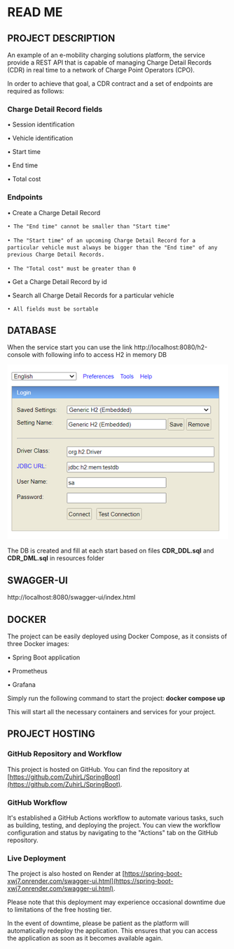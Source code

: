 # READ ME

## PROJECT DESCRIPTION

An example of an e-mobility charging solutions platform, the service provide a REST API that is
capable of managing Charge Detail Records (CDR) in real time to a network of Charge Point Operators
(CPO).

In order to achieve that goal, a CDR contract and a set of endpoints are required as follows:

### Charge Detail Record fields

• Session identification

• Vehicle identification

• Start time

• End time

• Total cost

### Endpoints

• Create a Charge Detail Record

    • The "End time" cannot be smaller than "Start time"

    • The "Start time" of an upcoming Charge Detail Record for a particular vehicle must always be bigger than the "End time" of any previous Charge Detail Records.

    • The "Total cost" must be greater than 0

• Get a Charge Detail Record by id

• Search all Charge Detail Records for a particular vehicle

    • All fields must be sortable

## DATABASE

When the service start you can use the link http://localhost:8080/h2-console
with following info to access H2 in memory DB

![img.png](img.png)

The DB is created and fill at each start based on files **CDR_DDL.sql** and **CDR_DML.sql** in
resources folder

## SWAGGER-UI

http://localhost:8080/swagger-ui/index.html

## DOCKER

The project can be easily deployed using Docker Compose, as it consists of three Docker images:

• Spring Boot application

• Prometheus

• Grafana

Simply run the following command to start the project: **docker compose up**

This will start all the necessary containers and services for your project.

## PROJECT HOSTING

### GitHub Repository and Workflow

This project is hosted on GitHub. You can find the repository at [https://github.com/ZuhirL/SpringBoot](https://github.com/ZuhirL/SpringBoot).

### GitHub Workflow

It's established a GitHub Actions workflow to automate various tasks, such as building, testing, and deploying the project. You can view the workflow configuration and status by navigating to the "Actions" tab on the GitHub repository.

### Live Deployment

The project is also hosted on Render at [https://spring-boot-xwj7.onrender.com/swagger-ui.html](https://spring-boot-xwj7.onrender.com/swagger-ui.html). 

Please note that this deployment may experience occasional downtime due to limitations of the free hosting tier.

In the event of downtime, please be patient as the platform will automatically redeploy the application. 
This ensures that you can access the application as soon as it becomes available again. 
